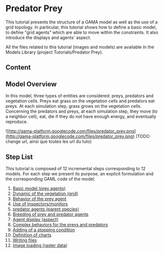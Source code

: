 # Predator Prey



This tutorial presents the structure of a GAMA model as well as the use of a grid topology. In particular, this tutorial shows how to define a basic model, to define "grid agents" which are able to move within the constraints. It also introduce the displays and agents' aspect.


All the files related to this tutorial (images and models) are available in the Models Library (project Tutorials/Predator Prey).
## Content





## Model Overview
In this model, three types of entities are considered: preys, predators and vegetation cells. Preys
eat grass on the vegetation cells and predators eat preys. At each simulation step, grass grows on the vegetation cells. Concerning the predators and preys, at each simulation step, they move (to a neighbor cell), eat, die if they do not have enough energy, and eventually reproduce.

![http://gama-platform.googlecode.com/files/predator_prey.png](http://gama-platform.googlecode.com/files/predator_prey.png)
(TODO change url, ainsi que toutes les url du tuto)




## Step List

This tutorial is composed of 12 incremental steps corresponding to 12 models. For each step we present its purpose, an explicit formulation and the corresponding GAML code of the model.

  1. [Basic model (prey agents)](PredatorPrey_step1)
  1. [Dynamic of the vegetation (grid)](PredatorPrey_step2)
  1. [Behavior of the prey agent](PredatorPrey_step3)
  1. [Use of Inspectors/monitors](PredatorPrey_step4)
  1. [predator agents (parent species)](PredatorPrey_step5)
  1. [Breeding of prey and predator agents](PredatorPrey_step6)
  1. [Agent display (aspect)](PredatorPrey_step7)
  1. [Complex behaviors for the preys and predators](PredatorPrey_step8)
  1. [Adding of a stopping condition](PredatorPrey_step9)
  1. [Definition of charts](PredatorPrey_step10)
  1. [Writing files](PredatorPrey_step11)
  1. [Image loading (raster data)](PredatorPrey_step12)